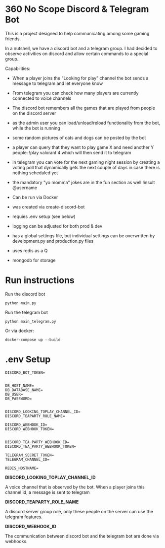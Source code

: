 # 360 No Scope Discord & Telegram Bot

This is a project designed to help communicating among some gaming friends.

In a nutshell, we have a discord bot and a telegram group. I had decided to
observe activities on discord and allow certain commands to a special group.

Capabilities:

- When a player joins the "Looking for play" channel the bot sends a message to telegram and let everyone know
- From telegram you can check how many players are currently connected to voice channels
- The discord bot remembers all the games that are played from people on the discord server
- as the admin user you can load/unload/reload functionality from the bot, while the bot is running
- some random pictures of cats and dogs can be posted by the bot
- a player can query that they want to play game X and need another Y people: !play valorant 4 which will then send it to telegram
- in telegram you can vote for the next gaming night session by creating a voting poll that dynamically gets the next couple of days in case there is nothing scheduled yet
- the mandatory "yo momma" jokes are in the fun section as well !insult @username

- Can be run via Docker
- was created via create-discord-bot
- requies .env setup (see below)
- logging can be adjusted for both prod & dev
- has a global settings file, but individual settings can be overwritten by development.py and production.py files
- uses redis as a Q
- mongodb for storage

# Run instructions

Run the discord bot

```
python main.py
```

Run the telegram bot

```
python main_telegram.py
```

Or via docker:

```
docker-compose up --build
```

# .env Setup

```
DISCORD_BOT_TOKEN=


DB_HOST_NAME=
DB_DATABASE_NAME=
DB_USER=
DB_PASSWORD=


DISCORD_LOOKING_TOPLAY_CHANNEL_ID=
DISCORD_TEAPARTY_ROLE_NAME=

DISCORD_WEBHOOK_ID=
DISCORD_WEBHOOK_TOKEN=


DISCORD_TEA_PARTY_WEBHOOK_ID=
DISCORD_TEA_PARTY_WEBHOOK_TOKEN=

TELEGRAM_SECRET_TOKEN=
TELEGRAM_CHANNEL_ID=

REDIS_HOSTNAME=
```

**DISCORD_LOOKING_TOPLAY_CHANNEL_ID**

A voice channel that is observed by the bot. When a player joins this channel id, a message is sent to telegram

**DISCORD_TEAPARTY_ROLE_NAME**

A discord server group role, only these people on the server can use the telegram features.

**DISCORD_WEBHOOK_ID**

The communication between discord bot and the telegram bot are done via webhooks.
